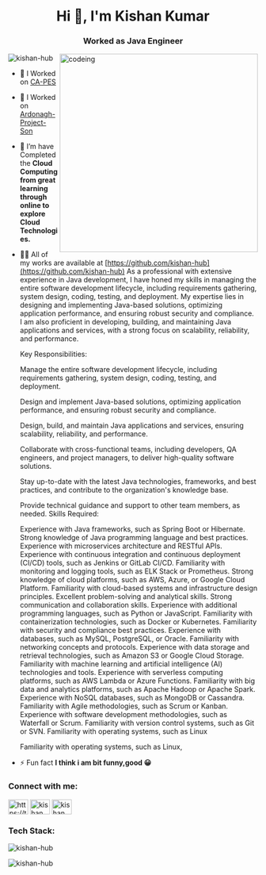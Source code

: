 <h1 align="center">Hi 👋, I'm Kishan Kumar</h1>
<h3 align="center">Worked as Java Engineer </h3>

<img align="right" alt="codeing" width="400" src="https://www.sarvika.com/wp-content/uploads/2021/03/Backend-Developer-Python-GIF-Dribble.gif"/>

<p align="left"> <img src="https://komarev.com/ghpvc/?username=kishan-hub&label=Profile%20views&color=0e75b6&style=flat" alt="kishan-hub" /> </p>

- 🔭 I Worked on [CA-PES](https://www.curriculumassociates.com/)
- 🔭 I Worked on [Ardonagh-Project-Son](https://www.ardonagh.com/)

- 🌱 I’m have Completed the  **Cloud Computing from great learning through online to explore Cloud Technologies.**

- 👨‍💻 All of my works are available at [https://github.com/kishan-hub](https://github.com/kishan-hub)
 As a professional with extensive experience in Java development, I have honed my skills in managing the entire software development lifecycle, including requirements gathering, system design, coding, testing, and deployment. My expertise lies in designing and implementing Java-based solutions, optimizing application performance, and ensuring robust security and compliance. I am also proficient in developing, building, and maintaining Java applications and services, with a strong focus on scalability, reliability, and performance.

  Key Responsibilities:

  Manage the entire software development lifecycle, including requirements gathering, system design, coding, testing, and deployment.

  Design and implement Java-based solutions, optimizing application performance, and ensuring robust security and compliance.

  Design, build, and maintain Java applications and services, ensuring scalability, reliability, and performance.

  Collaborate with cross-functional teams, including developers, QA engineers, and project managers, to deliver high-quality software solutions.

  Stay up-to-date with the latest Java technologies, frameworks, and best practices, and contribute to the organization's knowledge base.

  Provide technical guidance and support to other team members, as needed.
 Skills Required:
 
  Experience with Java frameworks, such as Spring Boot or Hibernate.
  Strong knowledge of Java programming language and best practices.
  Experience with microservices architecture and RESTful APIs.
  Experience with continuous integration and continuous deployment (CI/CD) tools, such as Jenkins or GitLab CI/CD.
  Familiarity with monitoring and logging tools, such as ELK Stack or Prometheus.
  Strong knowledge of cloud platforms, such as AWS, Azure, or Google Cloud Platform.
  Familiarity with cloud-based systems and infrastructure design principles.
  Excellent problem-solving and analytical skills.
  Strong communication and collaboration skills.
  Experience with additional programming languages, such as Python or JavaScript.
  Familiarity with containerization technologies, such as Docker or Kubernetes.
  Familiarity with security and compliance best practices.
  Experience with databases, such as MySQL, PostgreSQL, or Oracle.
  Familiarity with networking concepts and protocols.
  Experience with data storage and retrieval technologies, such as Amazon S3 or Google Cloud Storage.
  Familiarity with machine learning and artificial intelligence (AI) technologies and tools.
  Experience with serverless computing platforms, such as AWS Lambda or Azure Functions.
  Familiarity with big data and analytics platforms, such as Apache Hadoop or Apache Spark.
  Experience with NoSQL databases, such as MongoDB or Cassandra.
  Familiarity with Agile methodologies, such as Scrum or Kanban.
  Experience with software development methodologies, such as Waterfall or Scrum.
  Familiarity with version control systems, such as Git or SVN.
  Familiarity with operating systems, such as Linux

  Familiarity with operating systems, such as Linux,



- ⚡ Fun fact **I think i am bit funny,good 😀**

<h3 align="left">Connect with me:</h3>
<p align="left">
<a href="https://twitter.com/https://twitter.com/kishank49277438" target="blank"><img align="center" src="https://raw.githubusercontent.com/rahuldkjain/github-profile-readme-generator/master/src/images/icons/Social/twitter.svg" alt="https://twitter.com/kishank49277438" height="30" width="40" /></a>
<a href="https://linkedin.com/in/kishan kumar" target="blank"><img align="center" src="https://raw.githubusercontent.com/rahuldkjain/github-profile-readme-generator/master/src/images/icons/Social/linked-in-alt.svg" alt="kishan kumar" height="30" width="40" /></a>
<a href="https://fb.com/kishan kumar" target="blank"><img align="center" src="https://raw.githubusercontent.com/rahuldkjain/github-profile-readme-generator/master/src/images/icons/Social/facebook.svg" alt="kishan kumar" height="30" width="40" /></a>
</p>

<h3 align="left">Tech Stack:</h3>

<p><img align="center" src="https://github-readme-stats.vercel.app/api/top-langs?username=kishan-hub&show_icons=true&locale=en&layout=compact" alt="kishan-hub" /></p>

<p><img align="center" src="https://github-readme-streak-stats.herokuapp.com/?user=kishan-hub&" alt="kishan-hub" /></p>

